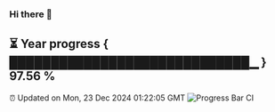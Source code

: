 ### Hi there 👋
⏳ Year progress { █████████████████████████████▁ } 97.56 %
---
⏰ Updated on Mon, 23 Dec 2024 01:22:05 GMT
![Progress Bar CI](https://github.com/liununu/liununu/workflows/Progress%20Bar%20CI/badge.svg)
